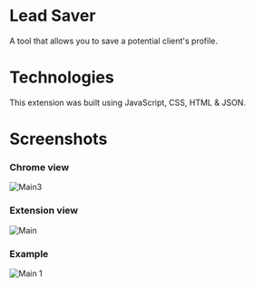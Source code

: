 # Lead Saver
A tool that allows you to save a potential client's profile.

# Technologies

This extension was built using JavaScript, CSS, HTML & JSON.

# Screenshots
### Chrome view

![Main3](https://user-images.githubusercontent.com/94199172/154835151-b736f1ec-4dbc-4f92-8ceb-e23d9a1c2f55.png)


### Extension view
![Main](https://user-images.githubusercontent.com/94199172/154835149-71192222-e402-4749-a50b-59499f30cb60.png)

### Example
![Main 1](https://user-images.githubusercontent.com/94199172/154835127-f3cdb267-f7e9-45a2-9aeb-6f27e57b2486.png)


